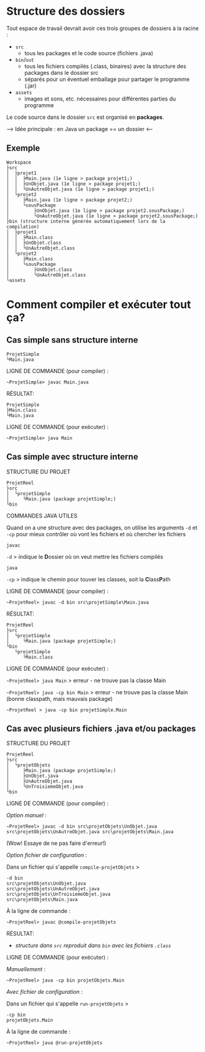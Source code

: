 # Structure des dossiers 

Tout espace de travail devrait avoir ces trois groupes de dossiers à la racine :
* `src` 
    * tous les packages et le code source (fichiers .java)
* `bin`/`out`
    * tous les fichiers compilés (.class, binaires) avec la structure des packages dans le dossier src
    * séparés pour un éventuel emballage pour partager le programme (.jar)
* `assets` 
    * images et sons, etc. nécessaires pour différentes parties du programme 


Le code source dans le dossier `src` est organisé en **packages**.

--> Idée principale : en Java un package == un dossier <--

## Exemple
```
Workspace
├src
│  ├projet1
│  │  ├Main.java (1e ligne > package projet1;)
│  │  ├UnObjet.java (1e ligne > package projet1;)
│  │  └UnAutreObjet.java (1e ligne > package projet1;)
│  └projet2
│     ├Main.java (1e ligne > package projet2;)
│     └sousPackage
│         ├UnObjet.java (1e ligne > package projet2.sousPackage;)
│         └UnAutreObjet.java (1e ligne > package projet2.sousPackage;)
├bin (structure interne générée automatiquement lors de la compilation)
│  ├projet1
│  │  ├Main.class
│  │  ├UnObjet.class
│  │  └UnAutreObjet.class
│  └projet2
│     ├Main.class
│     └sousPackage
│         ├UnObjet.class
│         └UnAutreObjet.class
└assets
```

# Comment compiler et exécuter tout ça?

## Cas simple sans structure interne
```
ProjetSimple
└Main.java
```

LIGNE DE COMMANDE (pour compiler) :

`~ProjetSimple> javac Main.java`

RÉSULTAT:
```
ProjetSimple
├Main.class
└Main.java
```

LIGNE DE COMMANDE (pour exécuter) :

`~ProjetSimple> java Main`

## Cas simple **avec** structure interne

STRUCTURE DU PROJET
```
ProjetReel
├src
│  └projetSimple
│     └Main.java (package projetSimple;)
└bin
```

COMMANDES JAVA UTILES

Quand on a une structure avec des packages, on utilise les arguments `-d` et `-cp` pour mieux contrôler où vont les fichiers et où chercher les fichiers

`javac`

`-d` > indique le **D**ossier où on veut mettre les fichiers compilés

`java`

`-cp` > indique le chemin pour touver les classes, soit la **C**lass**P**ath

LIGNE DE COMMANDE (pour compiler) :

`~ProjetReel> javac -d bin src\projetSimple\Main.java`

RÉSULTAT:
```
ProjetReel
├src
│  └projetSimple
│     └Main.java (package projetSimple;)
└bin
   └projetSimple
      └Main.class
```

LIGNE DE COMMANDE (pour exécuter) :

`~ProjetReel> java Main` > erreur - ne trouve pas la classe Main

`~ProjetReel> java -cp bin Main` > erreur - ne trouve pas la classe Main (bonne classpath, mais mauvais package)

`~ProjetReel > java -cp bin projetSimple.Main` 


## Cas avec **plusieurs** fichiers .java et/ou packages

STRUCTURE DU PROJET
```
ProjetReel
├src
│  └projetObjets
│     ├Main.java (package projetSimple;)
│     ├UnObjet.java
│     ├UnAutreObjet.java
│     └UnTroisiemeObjet.java
└bin
```
LIGNE DE COMMANDE (pour compiler) :

*Option manuel* :
 

`~ProjetReel> javac -d bin src\projetObjets\UnObjet.java src\projetObjets\UnAutreObjet.java src\projetObjets\Main.java` 

(Wow! Essaye de ne pas faire d'erreur!)

*Option fichier de configuration* :

Dans un fichier qui s'appelle `compile-projetObjets` >

```
-d bin
src\projetObjets\UnObjet.java
src\projetObjets\UnAutreObjet.java
src\projetObjets\UnTroisiemeObjet.java
src\projetObjets\Main.java
```

À la ligne de commande :

`~ProjetReel> javac @compile-projetObjets`


RÉSULTAT:

* *structure dans `src` reproduit dans `bin` avec les fichiers `.class`*

LIGNE DE COMMANDE (pour exécuter) :

*Manuellement* :

`~ProjetReel> java -cp bin projetObjets.Main`

*Avec fichier de configuration* :

Dans un fichier qui s'appelle `run-projetObjets` >
```
-cp bin
projetObjets.Main
```

À la ligne de commande :

`~ProjetReel> java @run-projetObjets`
